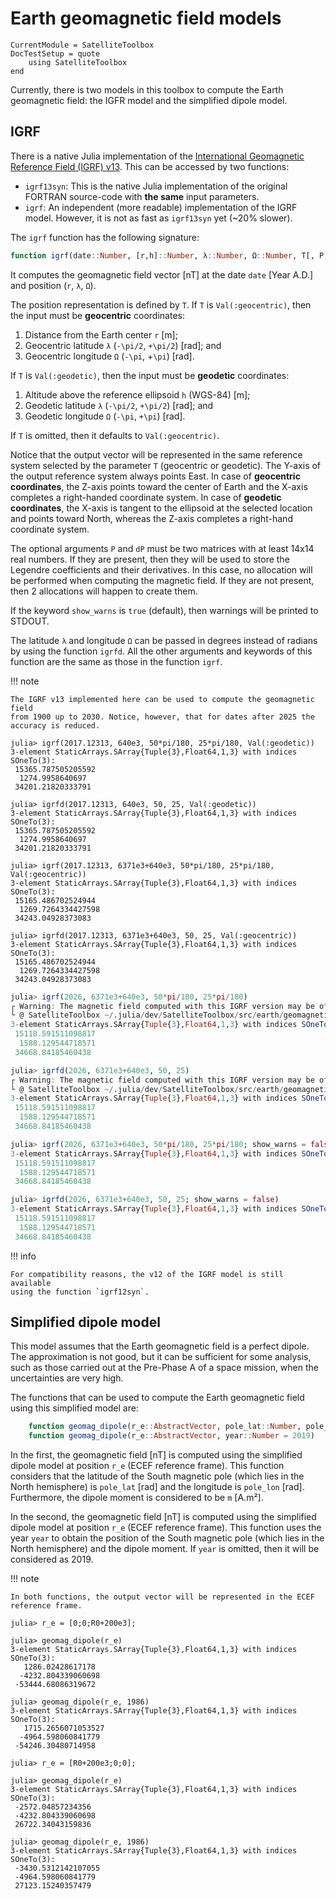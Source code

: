 Earth geomagnetic field models
==============================

```@meta
CurrentModule = SatelliteToolbox
DocTestSetup = quote
    using SatelliteToolbox
end
```

Currently, there is two models in this toolbox to compute the Earth geomagnetic
field: the IGFR model and the simplified dipole model.

## IGRF

There is a native Julia implementation of the [International Geomagnetic
Reference Field (IGRF) v13](https://www.ngdc.noaa.gov/IAGA/vmod/igrf.html). This
can be accessed by two functions:

* `igrf13syn`: This is the native Julia implementation of the original FORTRAN
  source-code with **the same** input parameters.
* `igrf`: An independent (more readable) implementation of the IGRF model.
  However, it is not as fast as `igrf13syn` yet (~20% slower).

The `igrf` function has the following signature:

```julia
function igrf(date::Number, [r,h]::Number, λ::Number, Ω::Number, T[, P, dP]; show_warns = true)
```

It computes the geomagnetic field vector [nT] at the date `date` [Year A.D.] and
position (`r`, `λ`, `Ω`).

The position representation is defined by `T`. If `T` is `Val(:geocentric)`,
then the input must be **geocentric** coordinates:

1. Distance from the Earth center `r` \[m];
1. Geocentric latitude `λ` (``-\pi/2``, ``+\pi/2``) \[rad]; and
2. Geocentric longitude `Ω` (``-\pi``, +``\pi``) \[rad].

If `T` is `Val(:geodetic)`, then the input must be **geodetic**
coordinates:

1. Altitude above the reference ellipsoid `h` (WGS-84) \[m];
2. Geodetic latitude `λ` (``-\pi/2``, ``+\pi/2``) \[rad]; and
3. Geodetic longitude `Ω` (``-\pi``, ``+\pi``) \[rad].

If `T` is omitted, then it defaults to `Val(:geocentric)`.

Notice that the output vector will be represented in the same reference system
selected by the parameter `T` (geocentric or geodetic). The Y-axis of the output
reference system always points East. In case of **geocentric coordinates**, the
Z-axis points toward the center of Earth and the X-axis completes a right-handed
coordinate system. In case of **geodetic coordinates**, the X-axis is tangent to
the ellipsoid at the selected location and points toward North, whereas the
Z-axis completes a right-hand coordinate system.

The optional arguments `P` and `dP` must be two matrices with at least 14x14
real numbers. If they are present, then they will be used to store the Legendre
coefficients and their derivatives. In this case, no allocation will be
performed when computing the magnetic field. If they are not present, then 2
allocations will happen to create them.

If the keyword `show_warns` is `true` (default), then warnings will be printed
to STDOUT.

The latitude `λ` and longitude `Ω` can be passed in degrees instead of radians
by using the function `igrfd`. All the other arguments and keywords of this
function are the same as those in the function `igrf`.

!!! note

    The IGRF v13 implemented here can be used to compute the geomagnetic field
    from 1900 up to 2030. Notice, however, that for dates after 2025 the
    accuracy is reduced.

```jldoctest
julia> igrf(2017.12313, 640e3, 50*pi/180, 25*pi/180, Val(:geodetic))
3-element StaticArrays.SArray{Tuple{3},Float64,1,3} with indices SOneTo(3):
 15365.787505205592
  1274.9958640697
 34201.21820333791

julia> igrfd(2017.12313, 640e3, 50, 25, Val(:geodetic))
3-element StaticArrays.SArray{Tuple{3},Float64,1,3} with indices SOneTo(3):
 15365.787505205592
  1274.9958640697
 34201.21820333791

julia> igrf(2017.12313, 6371e3+640e3, 50*pi/180, 25*pi/180, Val(:geocentric))
3-element StaticArrays.SArray{Tuple{3},Float64,1,3} with indices SOneTo(3):
 15165.486702524944
  1269.7264334427598
 34243.04928373083

julia> igrfd(2017.12313, 6371e3+640e3, 50, 25, Val(:geocentric))
3-element StaticArrays.SArray{Tuple{3},Float64,1,3} with indices SOneTo(3):
 15165.486702524944
  1269.7264334427598
 34243.04928373083
```

```julia
julia> igrf(2026, 6371e3+640e3, 50*pi/180, 25*pi/180)
┌ Warning: The magnetic field computed with this IGRF version may be of reduced accuracy for years greater than 2025.
└ @ SatelliteToolbox ~/.julia/dev/SatelliteToolbox/src/earth/geomagnetic_field_models/igrf/igrf.jl:103
3-element StaticArrays.SArray{Tuple{3},Float64,1,3} with indices SOneTo(3):
 15118.591511098817
  1588.129544718571
 34668.84185460438

julia> igrfd(2026, 6371e3+640e3, 50, 25)
┌ Warning: The magnetic field computed with this IGRF version may be of reduced accuracy for years greater than 2025.
└ @ SatelliteToolbox ~/.julia/dev/SatelliteToolbox/src/earth/geomagnetic_field_models/igrf/igrf.jl:103
3-element StaticArrays.SArray{Tuple{3},Float64,1,3} with indices SOneTo(3):
 15118.591511098817
  1588.129544718571
 34668.84185460438

julia> igrf(2026, 6371e3+640e3, 50*pi/180, 25*pi/180; show_warns = false)
3-element StaticArrays.SArray{Tuple{3},Float64,1,3} with indices SOneTo(3):
 15118.591511098817
  1588.129544718571
 34668.84185460438

julia> igrfd(2026, 6371e3+640e3, 50, 25; show_warns = false)
3-element StaticArrays.SArray{Tuple{3},Float64,1,3} with indices SOneTo(3):
 15118.591511098817
  1588.129544718571
 34668.84185460438
```

!!! info

    For compatibility reasons, the v12 of the IGRF model is still available
    using the function `igrf12syn`.

## Simplified dipole model

This model assumes that the Earth geomagnetic field is a perfect dipole. The
approximation is not good, but it can be sufficient for some analysis, such as
those carried out at the Pre-Phase A of a space mission, when the uncertainties
are very high.

The functions that can be used to compute the Earth geomagnetic field using this
simplified model are:

```julia
    function geomag_dipole(r_e::AbstractVector, pole_lat::Number, pole_lon::Number, m::Number)
    function geomag_dipole(r_e::AbstractVector, year::Number = 2019)
```

In the first, the geomagnetic field \[nT] is computed using the simplified
dipole model at position `r_e` (ECEF reference frame). This function considers
that the latitude of the South magnetic pole (which lies in the North
hemisphere) is `pole_lat` [rad] and the longitude is `pole_lon` [rad].
Furthermore, the dipole moment is considered to be `m` [A.m²].

In the second, the geomagnetic field \[nT] is computed using the simplified
dipole model at position `r_e` (ECEF reference frame). This function uses the
year `year` to obtain the position of the South magnetic pole (which lies in the
North hemisphere) and the dipole moment. If `year` is omitted, then it will be
considered as 2019.

!!! note

    In both functions, the output vector will be represented in the ECEF
    reference frame.

```jldoctest
julia> r_e = [0;0;R0+200e3];

julia> geomag_dipole(r_e)
3-element StaticArrays.SArray{Tuple{3},Float64,1,3} with indices SOneTo(3):
   1286.02428617178
  -4232.804339060698
 -53444.68086319672

julia> geomag_dipole(r_e, 1986)
3-element StaticArrays.SArray{Tuple{3},Float64,1,3} with indices SOneTo(3):
   1715.2656071053527
  -4964.598060841779
 -54246.30480714958

julia> r_e = [R0+200e3;0;0];

julia> geomag_dipole(r_e)
3-element StaticArrays.SArray{Tuple{3},Float64,1,3} with indices SOneTo(3):
 -2572.04857234356
 -4232.804339060698
 26722.34043159836

julia> geomag_dipole(r_e, 1986)
3-element StaticArrays.SArray{Tuple{3},Float64,1,3} with indices SOneTo(3):
 -3430.5312142107055
 -4964.598060841779
 27123.15240357479
```
